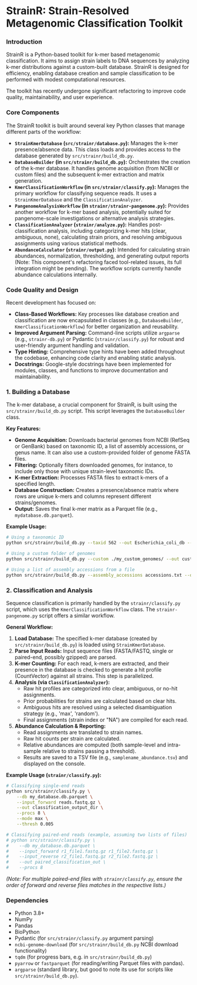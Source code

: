 # StrainR: Strain-Resolved Metagenomic Classification Toolkit

### Introduction

StrainR is a Python-based toolkit for k-mer based metagenomic classification. It aims to assign strain labels to DNA sequences by analyzing k-mer distributions against a custom-built database. StrainR is designed for efficiency, enabling database creation and sample classification to be performed with modest computational resources.

The toolkit has recently undergone significant refactoring to improve code quality, maintainability, and user experience.

### Core Components

The StrainR toolkit is built around several key Python classes that manage different parts of the workflow:

*   **`StrainKmerDatabase` (`src/strainr/database.py`):** Manages the k-mer presence/absence data. This class loads and provides access to the database generated by `src/strainr/build_db.py`.
*   **`DatabaseBuilder` (in `src/strainr/build_db.py`):** Orchestrates the creation of the k-mer database. It handles genome acquisition (from NCBI or custom files) and the subsequent k-mer extraction and matrix generation.
*   **`KmerClassificationWorkflow` (in `src/strainr/classify.py`):** Manages the primary workflow for classifying sequence reads. It uses a `StrainKmerDatabase` and the `ClassificationAnalyzer`.
*   **`PangenomeAnalysisWorkflow` (in `strainr/strainr-pangenome.py`):** Provides another workflow for k-mer based analysis, potentially suited for pangenome-scale investigations or alternative analysis strategies.
*   **`ClassificationAnalyzer` (`strainr/analyze.py`):** Handles post-classification analysis, including categorizing k-mer hits (clear, ambiguous, none), calculating strain priors, and resolving ambiguous assignments using various statistical methods.
*   **`AbundanceCalculator` (`strainr/output.py`):** Intended for calculating strain abundances, normalization, thresholding, and generating output reports (Note: This component's refactoring faced tool-related issues, its full integration might be pending). The workflow scripts currently handle abundance calculations internally.

### Code Quality and Design

Recent development has focused on:
*   **Class-Based Workflows:** Key processes like database creation and classification are now encapsulated in classes (e.g., `DatabaseBuilder`, `KmerClassificationWorkflow`) for better organization and reusability.
*   **Improved Argument Parsing:** Command-line scripts utilize `argparse` (e.g., `strainr-db.py`) or Pydantic (`strainr/classify.py`) for robust and user-friendly argument handling and validation.
*   **Type Hinting:** Comprehensive type hints have been added throughout the codebase, enhancing code clarity and enabling static analysis.
*   **Docstrings:** Google-style docstrings have been implemented for modules, classes, and functions to improve documentation and maintainability.

### 1. Building a Database

The k-mer database, a crucial component for StrainR, is built using the `src/strainr/build_db.py` script. This script leverages the `DatabaseBuilder` class.

**Key Features:**
*   **Genome Acquisition:** Downloads bacterial genomes from NCBI (RefSeq or GenBank) based on taxonomic ID, a list of assembly accessions, or genus name. It can also use a custom-provided folder of genome FASTA files.
*   **Filtering:** Optionally filters downloaded genomes, for instance, to include only those with unique strain-level taxonomic IDs.
*   **K-mer Extraction:** Processes FASTA files to extract k-mers of a specified length.
*   **Database Construction:** Creates a presence/absence matrix where rows are unique k-mers and columns represent different strains/genomes.
*   **Output:** Saves the final k-mer matrix as a Parquet file (e.g., `mydatabase.db.parquet`).

**Example Usage:**
```bash
# Using a taxonomic ID
python src/strainr/build_db.py --taxid 562 --out Escherichia_coli_db --procs 8

# Using a custom folder of genomes
python src/strainr/build_db.py --custom ./my_custom_genomes/ --out custom_genome_db --kmerlen 25

# Using a list of assembly accessions from a file
python src/strainr/build_db.py --assembly_accessions accessions.txt --out my_accession_db
```

### 2. Classification and Analysis

Sequence classification is primarily handled by the `strainr/classify.py` script, which uses the `KmerClassificationWorkflow` class. The `strainr-pangenome.py` script offers a similar workflow.

**General Workflow:**
1.  **Load Database:** The specified k-mer database (created by `src/strainr/build_db.py`) is loaded using `StrainKmerDatabase`.
2.  **Parse Input Reads:** Input sequence files (FASTA/FASTQ, single or paired-end, possibly gzipped) are parsed.
3.  **K-mer Counting:** For each read, k-mers are extracted, and their presence in the database is checked to generate a hit profile (CountVector) against all strains. This step is parallelized.
4.  **Analysis (via `ClassificationAnalyzer`):**
    *   Raw hit profiles are categorized into clear, ambiguous, or no-hit assignments.
    *   Prior probabilities for strains are calculated based on clear hits.
    *   Ambiguous hits are resolved using a selected disambiguation strategy (e.g., 'max', 'random').
    *   Final assignments (strain index or "NA") are compiled for each read.
5.  **Abundance Calculation & Reporting:**
    *   Read assignments are translated to strain names.
    *   Raw hit counts per strain are calculated.
    *   Relative abundances are computed (both sample-level and intra-sample relative to strains passing a threshold).
    *   Results are saved to a TSV file (e.g., `samplename_abundance.tsv`) and displayed on the console.

**Example Usage (`strainr/classify.py`):**
```bash
# Classifying single-end reads
python src/strainr/classify.py \
    --db my_database.db.parquet \
    --input_forward reads.fastq.gz \
    --out classification_output_dir \
    --procs 8 \
    --mode max \
    --thresh 0.005

# Classifying paired-end reads (example, assuming two lists of files)
# python src/strainr/classify.py \
#    --db my_database.db.parquet \
#    --input_forward r1_file1.fastq.gz r1_file2.fastq.gz \
#    --input_reverse r2_file1.fastq.gz r2_file2.fastq.gz \
#    --out paired_classification_out \
#    --procs 8
```
*(Note: For multiple paired-end files with `strainr/classify.py`, ensure the order of forward and reverse files matches in the respective lists.)*

### Dependencies
*   Python 3.8+
*   NumPy
*   Pandas
*   BioPython
*   Pydantic (for `src/strainr/classify.py` argument parsing)
*   `ncbi-genome-download` (for `src/strainr/build_db.py` NCBI download functionality)
*   `tqdm` (for progress bars, e.g. in `src/strainr/build_db.py`)
*   `pyarrow` or `fastparquet` (for reading/writing Parquet files with pandas).
*   `argparse` (standard library, but good to note its use for scripts like `src/strainr/build_db.py`).
```
